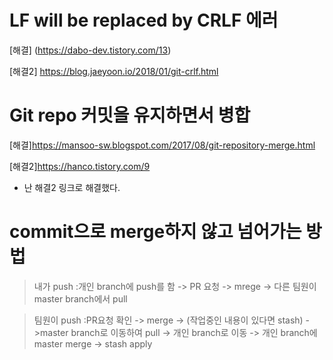 # LF will be replaced by CRLF 에러
[해결] (https://dabo-dev.tistory.com/13)

[해결2] https://blog.jaeyoon.io/2018/01/git-crlf.html

# Git repo 커밋을 유지하면서 병합

[해결]https://mansoo-sw.blogspot.com/2017/08/git-repository-merge.html

[해결2]https://hanco.tistory.com/9
* 난 해결2 링크로 해결했다.


# commit으로 merge하지 않고 넘어가는 방법
> 내가 push :개인 branch에 push를 함 -> PR 요청 -> mrege -> 다른 팀원이 master branch에서 pull


> 팀원이 push :PR요청 확인 -> merge -> (작업중인 내용이 있다면 stash) ->master branch로 이동하여 pull -> 개인 branch로 이동 -> 개인 branch에 master merge -> stash apply
